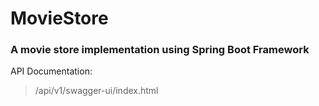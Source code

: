 # MovieStore


### A movie store implementation using Spring Boot Framework


API Documentation: 
> /api/v1/swagger-ui/index.html

